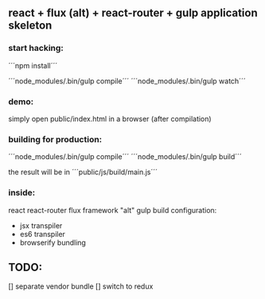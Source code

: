 ## react + flux (alt) + react-router + gulp application skeleton

### start hacking:

´´´npm install´´´

´´´node_modules/.bin/gulp compile´´´
´´´node_modules/.bin/gulp watch´´´

### demo:

simply open public/index.html in a browser (after compilation)

### building for production:

´´´node_modules/.bin/gulp compile´´´
´´´node_modules/.bin/gulp build´´´

the result will be in ´´´public/js/build/main.js´´´

### inside:

react
react-router
flux framework "alt"
gulp build configuration:
- jsx transpiler
- es6 transpiler
- browserify bundling

## TODO:
[] separate vendor bundle
[] switch to redux
